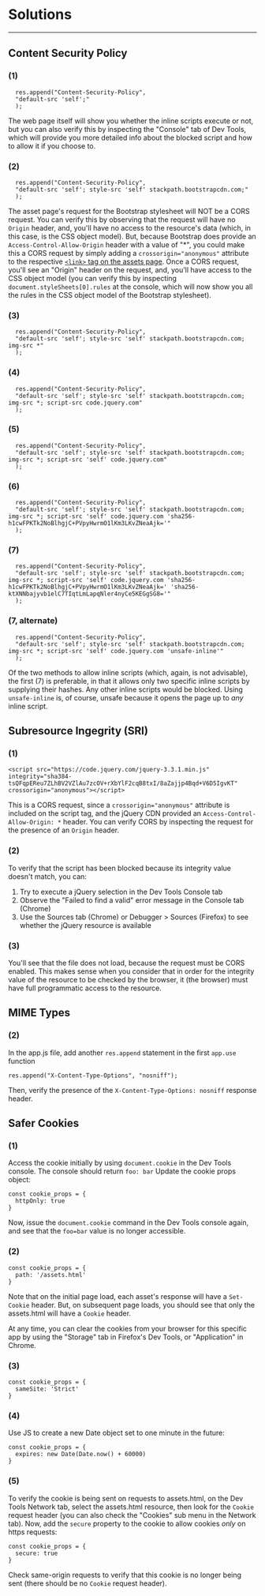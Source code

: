 # Solutions
---
## Content Security Policy

### (1)
```
  res.append("Content-Security-Policy", 
  "default-src 'self';"
  );
```
The web page itself will show you whether the inline scripts execute or not, but you can also verify this by inspecting the "Console" tab of Dev Tools, which will provide you more detailed info about the blocked script and how to allow it if you choose to.

### (2)
```
  res.append("Content-Security-Policy", 
  "default-src 'self'; style-src 'self' stackpath.bootstrapcdn.com;"
  );
```
The asset page's request for the Bootstrap stylesheet will NOT be a CORS request. You can verify this by observing that the request will have no `Origin` header, and, you'll have no access to the resource's data (which, in this case, is the CSS object model). But, because Bootstrap does provide an `Access-Control-Allow-Origin` header with a value of "*", you could make this a CORS request by simply adding a `crossorigin="anonymous"` attribute to the respective [`<link>` tag on the assets page](https://github.com/uwciso/browser-security/blob/master/public/assets.html#L8). Once a CORS request, you'll see an "Origin" header on the request, and, you'll have access to the CSS object model (you can verify this by inspecting `document.styleSheets[0].rules` at the console, which will now show you all the rules in the CSS object model of the Bootstrap stylesheet).

### (3)
```
  res.append("Content-Security-Policy", 
  "default-src 'self'; style-src 'self' stackpath.bootstrapcdn.com; img-src *"
  );
```

### (4)
```
  res.append("Content-Security-Policy", 
  "default-src 'self'; style-src 'self' stackpath.bootstrapcdn.com; img-src *; script-src code.jquery.com"
  );
```

### (5)
```
  res.append("Content-Security-Policy", 
  "default-src 'self'; style-src 'self' stackpath.bootstrapcdn.com; img-src *; script-src 'self' code.jquery.com"
  );
```

### (6)
```
  res.append("Content-Security-Policy", 
  "default-src 'self'; style-src 'self' stackpath.bootstrapcdn.com; img-src *; script-src 'self' code.jquery.com 'sha256-h1cwFPKTk2NoBlhgjC+PVpyHwrmO1lKm3LKvZNeaAjk='"
  );
```

### (7)
```
  res.append("Content-Security-Policy", 
  "default-src 'self'; style-src 'self' stackpath.bootstrapcdn.com; img-src *; script-src 'self' code.jquery.com 'sha256-h1cwFPKTk2NoBlhgjC+PVpyHwrmO1lKm3LKvZNeaAjk=' 'sha256-ktXNNbajyvb1elC7TIqtLmLapqNler4nyCe5KEGgSG8='"
  );
```

### (7, alternate)
```
  res.append("Content-Security-Policy", 
  "default-src 'self'; style-src 'self' stackpath.bootstrapcdn.com; img-src *; script-src 'self' code.jquery.com 'unsafe-inline'"
  );
```
Of the two methods to allow inline scripts (which, again, is not advisable), the first (7) is preferable, in that it allows only two specific inline scripts by supplying their hashes. Any other inline scripts would be blocked. Using `unsafe-inline` is, of course, unsafe because it opens the page up to *any* inline script.

## Subresource Ingegrity (SRI)

### (1)
```
<script src="https://code.jquery.com/jquery-3.3.1.min.js" integrity="sha384-tsQFqpEReu7ZLhBV2VZlAu7zcOV+rXbYlF2cqB8txI/8aZajjp4Bqd+V6D5IgvKT" crossorigin="anonymous"></script>
```
This is a CORS request, since a `crossorigin="anonymous"` attribute is included on the script tag, and the jQuery CDN provided an  `Access-Control-Allow-Origin: *` header. You can verify CORS by inspecting the request for the presence of an `Origin` header.

### (2)
To verify that the script has been blocked because its integrity value doesn't match, you can:
1. Try to execute a jQuery selection in the Dev Tools Console tab
2. Observe the "Failed to find a valid" error message in the Console tab (Chrome)
3. Use the Sources tab (Chrome) or Debugger > Sources (Firefox) to see whether the jQuery resource is available

### (3)
You'll see that the file does not load, because the request must be CORS enabled. This makes sense when you consider that in order for the integrity value of the resource to be checked by the browser, it (the browser) must have full programmatic access to the resource.

## MIME Types 
### (2)
In the app.js file, add another <code>res.append</code> statement in the first <code>app.use</code> function
```
res.append("X-Content-Type-Options", "nosniff");
```
Then, verify the presence of the `X-Content-Type-Options: nosniff` response header.

## Safer Cookies
### (1)
Access the cookie initially by using `document.cookie` in the Dev Tools console. The console should return `foo: bar` Update the cookie props object:
```
const cookie_props = {
  httpOnly: true
}
```
Now, issue the `document.cookie` command in the Dev Tools console again, and see that the `foo=bar` value is no longer accessible.

### (2)
```
const cookie_props = {
  path: '/assets.html'
}
```
Note that on the initial page load, each asset's response will have a `Set-Cookie` header. But, on subsequent page loads, you should see that only the assets.html will have a `Cookie` header. 

At any time, you can clear the cookies from your browser for this specific app by using the "Storage" tab in Firefox's Dev Tools, or "Application" in Chrome.

### (3)
```
const cookie_props = {
  sameSite: 'Strict'
}
```

### (4)
Use JS to create a new Date object set to one minute in the future:
```
const cookie_props = {
  expires: new Date(Date.now() + 60000)
}
```
### (5)
To verify the cookie is being sent on requests to assets.html, on the Dev Tools Network tab, select the assets.html resource, then look for the `Cookie` request header (you can also check the "Cookies" sub menu in the Network tab).
Now, add the `secure` property to the cookie to allow cookies *only* on https requests:
```
const cookie_props = {
  secure: true
}
```
Check same-origin requests to verify that this cookie is no longer being sent (there should be no `Cookie` request header).